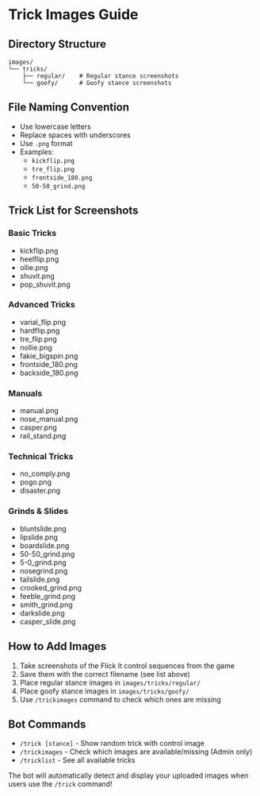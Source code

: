 # Trick Images Guide

## Directory Structure
```
images/
└── tricks/
    ├── regular/    # Regular stance screenshots
    └── goofy/      # Goofy stance screenshots
```

## File Naming Convention
- Use lowercase letters
- Replace spaces with underscores
- Use `.png` format
- Examples:
  - `kickflip.png`
  - `tre_flip.png`
  - `frontside_180.png`
  - `50-50_grind.png`

## Trick List for Screenshots

### Basic Tricks
- kickflip.png
- heelflip.png  
- ollie.png
- shuvit.png
- pop_shuvit.png

### Advanced Tricks
- varial_flip.png
- hardflip.png
- tre_flip.png
- nollie.png
- fakie_bigspin.png
- frontside_180.png
- backside_180.png

### Manuals
- manual.png
- nose_manual.png
- casper.png
- rail_stand.png

### Technical Tricks
- no_comply.png
- pogo.png
- disaster.png

### Grinds & Slides
- bluntslide.png
- lipslide.png
- boardslide.png
- 50-50_grind.png
- 5-0_grind.png
- nosegrind.png
- tailslide.png
- crooked_grind.png
- feeble_grind.png
- smith_grind.png
- darkslide.png
- casper_slide.png

## How to Add Images

1. Take screenshots of the Flick It control sequences from the game
2. Save them with the correct filename (see list above)
3. Place regular stance images in `images/tricks/regular/`
4. Place goofy stance images in `images/tricks/goofy/`
5. Use `/trickimages` command to check which ones are missing

## Bot Commands

- `/trick [stance]` - Show random trick with control image
- `/trickimages` - Check which images are available/missing (Admin only)
- `/tricklist` - See all available tricks

The bot will automatically detect and display your uploaded images when users use the `/trick` command!